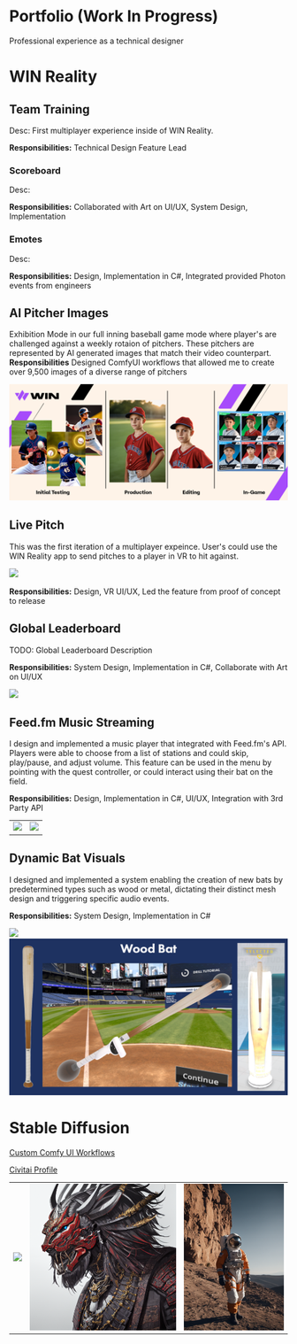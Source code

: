 # Portfolio (Work In Progress)
Professional experience as a technical designer

# WIN Reality
## Team Training
Desc: First multiplayer experience inside of WIN Reality.

**Responsibilities:** Technical Design Feature Lead

### Scoreboard
Desc:

**Responsibilities:** Collaborated with Art on UI/UX, System Design, Implementation

### Emotes
Desc:

**Responsibilities:** Design, Implementation in C#, Integrated provided Photon events from engineers


## AI Pitcher Images
Exhibition Mode in our full inning baseball game mode where player's are challenged against a weekly rotaion of pitchers. These pitchers are represented by AI generated images that match their video counterpart.
**Responsibilities** Designed ComfyUI workflows that allowed me to create over 9,500 images of a diverse range of pitchers 

<img src="Assets\AI_Pitchers.png">


## Live Pitch
This was the first iteration of a multiplayer expeince. User's could use the WIN Reality app to send pitches to a player in VR to hit against.

<img src="Assets\LivePitchDemo.gif">

**Responsibilities:** Design, VR UI/UX, Led the feature from proof of concept to release

## Global Leaderboard
TODO: Global Leaderboard Description

**Responsibilities:** System Design, Implementation in C#, Collaborate with Art on UI/UX

<img src="Assets\Leaderboard.gif">

## Feed.fm Music Streaming
I design and implemented a music player that integrated with Feed.fm's API. Players were able to choose from a list of stations and could skip, play/pause, and adjust volume. This feature can be used in the menu by pointing with the quest controller, or could interact using their bat on the field.

**Responsibilities:** Design, Implementation in C#, UI/UX, Integration with 3rd Party API

<table>
  <tr>
    <td><img src="Assets\FeedFm_Pod.gif"></td>
    <td><img src="Assets\FeedFm_Field.gid"></td>
  </tr>
</table>

## Dynamic Bat Visuals
I designed and implemented a system enabling the creation of new bats by predetermined types such as wood or metal, dictating their distinct mesh design and triggering specific audio events.

**Responsibilities:** System Design, Implementation in C#

<img src="Assets\BatVisuals.gif">
<img src="Assets\WoodBatShowcase.png">

# Stable Diffusion
[Custom Comfy UI Workflows](https://github.com/JacobPoteet/ComfyUI_Workflows)

[Civitai Profile](https://civitai.com/user/JacobPoteet/posts)
<table>
  <tr>
    <td><img src="Assets\AI_Image_1.png"></td>
    <td><img src="Assets\AI_Image_2.png"></td>
    <td><img src="Assets\AI_Image_3.png"></td>
  </tr>
</table>
